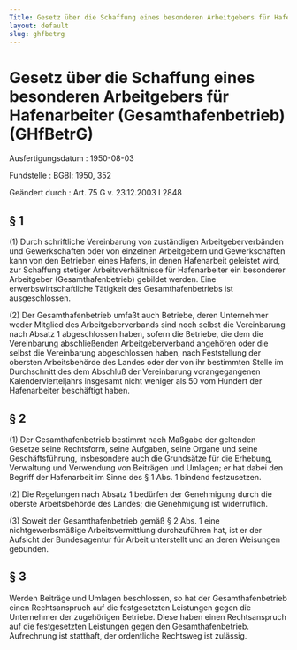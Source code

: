 ```yaml
---
Title: Gesetz über die Schaffung eines besonderen Arbeitgebers für Hafenarbeiter (Gesamthafenbetrieb)
layout: default
slug: ghfbetrg
---
```


# Gesetz über die Schaffung eines besonderen Arbeitgebers für Hafenarbeiter (Gesamthafenbetrieb) (GHfBetrG)

Ausfertigungsdatum
:   1950-08-03

Fundstelle
:   BGBl: 1950, 352

Geändert durch
:   Art. 75 G v. 23.12.2003 I 2848


## § 1

(1) Durch schriftliche Vereinbarung von zuständigen
Arbeitgeberverbänden und Gewerkschaften oder von einzelnen
Arbeitgebern und Gewerkschaften kann von den Betrieben eines Hafens,
in denen Hafenarbeit geleistet wird, zur Schaffung stetiger
Arbeitsverhältnisse für Hafenarbeiter ein besonderer Arbeitgeber
(Gesamthafenbetrieb) gebildet werden. Eine erwerbswirtschaftliche
Tätigkeit des Gesamthafenbetriebs ist ausgeschlossen.

(2) Der Gesamthafenbetrieb umfaßt auch Betriebe, deren Unternehmer
weder Mitglied des Arbeitgeberverbands sind noch selbst die
Vereinbarung nach Absatz 1 abgeschlossen haben, sofern die Betriebe,
die dem die Vereinbarung abschließenden Arbeitgeberverband angehören
oder die selbst die Vereinbarung abgeschlossen haben, nach
Feststellung der obersten Arbeitsbehörde des Landes oder der von ihr
bestimmten Stelle im Durchschnitt des dem Abschluß der Vereinbarung
vorangegangenen Kalendervierteljahrs insgesamt nicht weniger als 50
vom Hundert der Hafenarbeiter beschäftigt haben.


## § 2

(1) Der Gesamthafenbetrieb bestimmt nach Maßgabe der geltenden Gesetze
seine Rechtsform, seine Aufgaben, seine Organe und seine
Geschäftsführung, insbesondere auch die Grundsätze für die Erhebung,
Verwaltung und Verwendung von Beiträgen und Umlagen; er hat dabei den
Begriff der Hafenarbeit im Sinne des § 1 Abs. 1 bindend festzusetzen.

(2) Die Regelungen nach Absatz 1 bedürfen der Genehmigung durch die
oberste Arbeitsbehörde des Landes; die Genehmigung ist widerruflich.

(3) Soweit der Gesamthafenbetrieb gemäß § 2 Abs. 1 eine
nichtgewerbsmäßige Arbeitsvermittlung durchzuführen hat, ist er der
Aufsicht der Bundesagentur für Arbeit unterstellt und an deren
Weisungen gebunden.


## § 3

Werden Beiträge und Umlagen beschlossen, so hat der Gesamthafenbetrieb
einen Rechtsanspruch auf die festgesetzten Leistungen gegen die
Unternehmer der zugehörigen Betriebe. Diese haben einen Rechtsanspruch
auf die festgesetzten Leistungen gegen den Gesamthafenbetrieb.
Aufrechnung ist statthaft, der ordentliche Rechtsweg ist zulässig.

